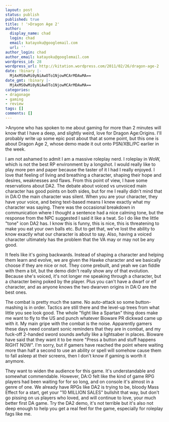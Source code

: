 ```yaml
---
layout: post
status: publish
published: true
title: ! '>Dragon Age 2'
author:
  display_name: chad
  login: chad
  email: katayoku@googlemail.com
  url: ''
author_login: chad
author_email: katayoku@googlemail.com
wordpress_id: 28
wordpress_url: http://kitation.wordpress.com/2011/02/26/dragon-age-2
date: !binary |-
  MjAxMS0wMi0yNiAwOTo1NjowMCArMDAwMA==
date_gmt: !binary |-
  MjAxMS0wMi0yNiAwOTo1NjowMCArMDAwMA==
categories:
- dragonage
- gaming
- review
tags: []
comments: []
---
```

<p>&gt;Anyone who has spoken to me about gaming for more than 2 minutes will know that I have a deep, and slightly weird, love for Dragon Age:Origins. I'll probably write up some epic post about that at some point, but this one is about Dragon Age 2, whose demo made it out onto PSN/XBL/PC earlier in the week.</p>
<p>I am not ashamed to admit I am a massive roleplay nerd. I roleplay in WoW, which is not the best RP environment by a longshot. I would really like to play more pen and paper because the taster of it I had I really enjoyed. I love that feeling of living and breathing a character, shaping their hope and desires, weaknesses and flaws. From this point of view, I have some reservations about DA2. The debate about voiced vs unvoiced main character has good points on both sides, but for me I really didn't mind that in DA:O the main character was silent. When you are your character, they have your voice, and being text-based means I knew exactly what my character was saying. There was the occasional breakdown in communication where I thought a sentence had a nice calming tone, but the response from the NPC suggested I said it like a twat. So I do like the little "tone" icon DA2 has. I know this is funny, this is nice, this is threatening to make you eat your own balls etc. But to get that, we've lost the ability to know exactly what our character is about to say. Also, having a voiced character ultimately has the problem that the VA may or may not be any good. </p>
<p>It feels like it's going backwards. Instead of shaping a character and helping them learn and evolve, we are given the Hawke character and we basically choose if they are nice or not. They come prebuilt, and yeah we can fiddle with them a bit, but the demo didn't really show any of that evolution. Because she's voiced, it's not longer me speaking through a character, but a character being poked by the player. Plus you can't have a dwarf or elf character, and as anyone knows the two dwarven origins in DA:O are the best ones.</p>
<p>The combat is pretty much the same. No auto-attack so some button-mashing is in order. Tactics are still there and the level-up trees from what little you see look good. The whole "fight like a Spartan" thing does make me want to fly to the US and punch whatever Bioware PR dickwad came up with it. My main gripe with the combat is the noise. Apparently gamers these days need constant sonic reminders that they are in combat, and my fuck-off 2-handed sword sounds awfully like a lightsaber in places. Bioware have said that they want it to be more "Press a button and stuff happens RIGHT NOW". I'm sorry, but if gamers have reached the point where waiting more than half a second to use an ability or spell will somehow cause them to fall asleep at their screens, then I don't know if gaming is worth it anymore.</p>
<p>They want to widen the audience for this game. It's understandable and somewhat commendable. However, DA:O felt like the kind of game RPG players had been waiting for for so long, and on console it's almost in a genre of one. We already have RPGs like DA2 is trying to be, bloody Mass Effect for a start, get your "10 MILLION SALES" bullshit that way, but don't go pissing on us players who loved, and will continue to love, your much better first DA game. Try the DA2 demo, it's not terrible but it's also not deep enough to help you get a real feel for the game, especially for roleplay fags like me.</p>
